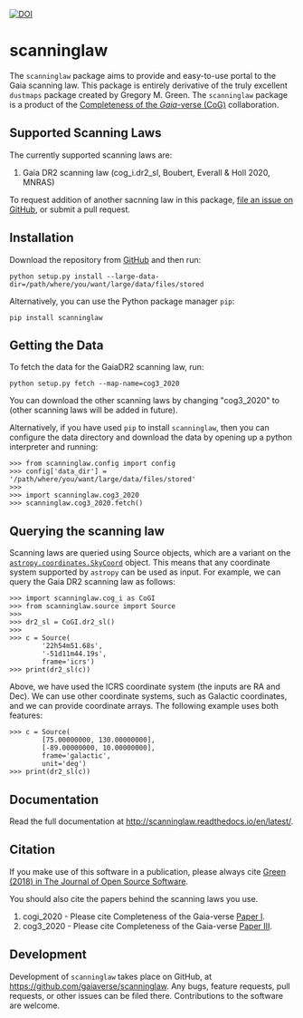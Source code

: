 [![DOI](http://joss.theoj.org/papers/10.21105/joss.00695/status.svg)](https://doi.org/10.21105/joss.00695)

scanninglaw
==================

The ``scanninglaw`` package aims to provide and easy-to-use portal to the Gaia scanning law.
This package is entirely derivative of the truly excellent ``dustmaps`` package created by Gregory M. Green.
The ``scanninglaw`` package is a product of the [Completeness of the *Gaia*-verse (CoG)](https://www.gaiaverse.space/) collaboration.

Supported Scanning Laws
-----------------------------

The currently supported scanning laws are:

1. Gaia DR2 scanning law (cog_i.dr2_sl, Boubert, Everall & Holl 2020, MNRAS)

To request addition of another sacnning law in this package, [file an issue on
GitHub](https://github.com/gaiaverse/scanninglaw/issues), or submit a pull request.


Installation
------------

Download the repository from [GitHub](https://github.com/gaiaverse/scanninglaw) and
then run:

    python setup.py install --large-data-dir=/path/where/you/want/large/data/files/stored

Alternatively, you can use the Python package manager `pip`:

    pip install scanninglaw


Getting the Data
----------------

To fetch the data for the GaiaDR2 scanning law, run:

    python setup.py fetch --map-name=cog3_2020

You can download the other scanning laws by changing "cog3_2020" to (other scanning laws will be added in future).

Alternatively, if you have used `pip` to install `scanninglaw`, then you can
configure the data directory and download the data by opening up a python
interpreter and running:

    >>> from scanninglaw.config import config
    >>> config['data_dir'] = '/path/where/you/want/large/data/files/stored'
    >>>
    >>> import scanninglaw.cog3_2020
    >>> scanninglaw.cog3_2020.fetch()


Querying the scanning law
-----------------

Scanning laws are queried using Source objects, which are a variant on the
[`astropy.coordinates.SkyCoord`](http://docs.astropy.org/en/stable/api/astropy.coordinates.SkyCoord.html#astropy.coordinates.SkyCoord)
object. This means that any coordinate system supported by `astropy` can be
used as input. For example, we can query the Gaia DR2 scanning law as follows:

    >>> import scanninglaw.cog_i as CoGI
    >>> from scanninglaw.source import Source
    >>>
    >>> dr2_sl = CoGI.dr2_sl()
    >>>
    >>> c = Source(
            '22h54m51.68s',
            '-51d11m44.19s',
            frame='icrs')
    >>> print(dr2_sl(c))


Above, we have used the ICRS coordinate system (the inputs are RA and Dec). We
can use other coordinate systems, such as Galactic coordinates, and we can
provide coordinate arrays. The following example uses both features:

    >>> c = Source(
            [75.00000000, 130.00000000],
            [-89.00000000, 10.00000000],
            frame='galactic',
            unit='deg')
    >>> print(dr2_sl(c))



Documentation
-------------

Read the full documentation at http://scanninglaw.readthedocs.io/en/latest/.


Citation
--------

If you make use of this software in a publication, please always cite
[Green (2018) in The Journal of Open Source Software](https://doi.org/10.21105/joss.00695).

You should also cite the papers behind the scanning laws you use.

1. cogi_2020 - Please cite Completeness of the Gaia-verse [Paper I](https://ui.adsabs.harvard.edu/abs/2020arXiv200414433B/abstract).
2. cog3_2020 - Please cite Completeness of the Gaia-verse [Paper III](https://ui.adsabs.harvard.edu/abs/2020arXiv201110578B/abstract).

Development
-----------

Development of `scanninglaw` takes place on GitHub, at
https://github.com/gaiaverse/scanninglaw. Any bugs, feature requests, pull requests,
or other issues can be filed there. Contributions to the software are welcome.
